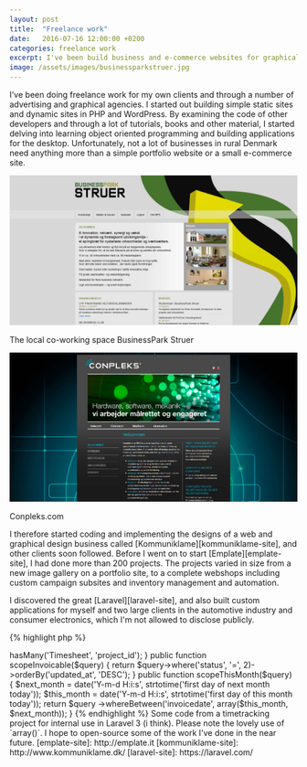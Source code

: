 ```yaml
---
layout: post
title:  "Freelance work"
date:   2016-07-16 12:00:00 +0200
categories: freelance work
excerpt: I've been build business and e-commerce websites for graphical agencies and my own client for 5 years professionally. Here is some of the work, that I'm allowed to disclose.
image: /assets/images/businessparkstruer.jpg
---
```


I’ve been doing freelance work for my own clients and through a number of advertising and graphical agencies. I started out building simple static sites and dynamic sites in PHP and WordPress. By examining the code of other developers and through a lot of tutorials, books and other material, I started delving into learning object oriented programming and building applications for the desktop. Unfortunately, not a lot of businesses in rural Denmark need anything more than a simple portfolio website or a small e-commerce site.

<div class="mdl-grid">
	<div class="mdl-cell mdl-cell--6-col">
		<img src="/assets/images/businessparkstruer.jpg" alt="BusinessPark Struer site">
		<p class="img-text">The local co-working space BusinessPark Struer</p>
	</div>
	<div class="mdl-cell mdl-cell--6-col">
		<img src="/assets/images/conpleks.jpg" alt="Conpleks site">
		<p class="img-text">Conpleks.com</p>
	</div>
</div>

I therefore started coding and implementing the designs of a web and graphical design business called [Kommuniklame][kommuniklame-site], and other clients soon followed. Before I went on to start [Emplate][emplate-site], I had done more than 200 projects. The projects varied in size from a new image gallery on a portfolio site, to a complete webshops including custom campaign subsites and inventory management and automation.

I discovered the great [Laravel][laravel-site], and also built custom applications for myself and two large clients in the automotive industry and consumer electronics, which I'm not allowed to disclose publicly.

{% highlight php %}
<?php
class Project extends Eloquent
{
	public function timesheets()
	{
		return $this->hasMany('Timesheet', 'project_id');
	}

	public function scopeInvoicable($query)
	{
		return $query->where('status', '=', 2)->orderBy('updated_at', 'DESC');
	}

	public function scopeThisMonth($query)
	{
		$next_month = date('Y-m-d H:i:s', 
			strtotime('first day of next month today'));
		$this_month = date('Y-m-d H:i:s',
			strtotime('first day of this month today'));
		return $query
			->whereBetween('invoicedate', array($this_month, $next_month));
	}
{% endhighlight %}

Some code from a timetracking project for internal use in Laravel 3 (i think). Please note the lovely use of `array()`.

I hope to open-source some of the work I've done in the near future.

[emplate-site]: http://emplate.it
[kommuniklame-site]: http://www.kommuniklame.dk/
[laravel-site]: https://laravel.com/
